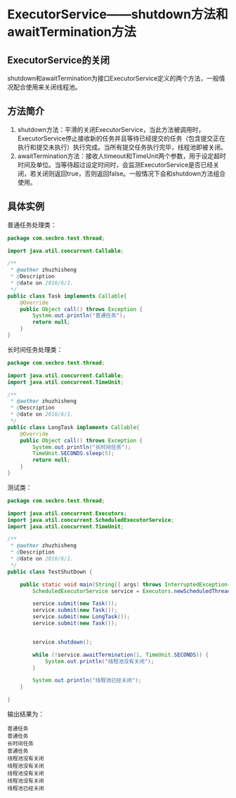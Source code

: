 # ExecutorService——shutdown方法和awaitTermination方法

## ExecutorService的关闭

shutdown和awaitTermination为接口ExecutorService定义的两个方法，一般情况配合使用来关闭线程池。

## 方法简介

1. shutdown方法：平滑的关闭ExecutorService，当此方法被调用时，ExecutorService停止接收新的任务并且等待已经提交的任务（包含提交正在执行和提交未执行）执行完成。当所有提交任务执行完毕，线程池即被关闭。
2. awaitTermination方法：接收人timeout和TimeUnit两个参数，用于设定超时时间及单位。当等待超过设定时间时，会监测ExecutorService是否已经关闭，若关闭则返回true，否则返回false。一般情况下会和shutdown方法组合使用。

## 具体实例

普通任务处理类：

```java
package com.secbro.test.thread;

import java.util.concurrent.Callable;

/**
 * @author zhuzhisheng
 * @Description
 * @date on 2016/6/1.
 */
public class Task implements Callable{
    @Override
    public Object call() throws Exception {
        System.out.println("普通任务");
        return null;
    }
}
```

长时间任务处理类：

```java
package com.secbro.test.thread;

import java.util.concurrent.Callable;
import java.util.concurrent.TimeUnit;

/**
 * @author zhuzhisheng
 * @Description
 * @date on 2016/6/1.
 */
public class LongTask implements Callable{
    @Override
    public Object call() throws Exception {
        System.out.println("长时间任务");
        TimeUnit.SECONDS.sleep(5);
        return null;
    }
}
```

测试类：

```java
package com.secbro.test.thread;

import java.util.concurrent.Executors;
import java.util.concurrent.ScheduledExecutorService;
import java.util.concurrent.TimeUnit;

/**
 * @author zhuzhisheng
 * @Description
 * @date on 2016/6/1.
 */
public class TestShutDown {

    public static void main(String[] args) throws InterruptedException{
        ScheduledExecutorService service = Executors.newScheduledThreadPool(4);

        service.submit(new Task());
        service.submit(new Task());
        service.submit(new LongTask());
        service.submit(new Task());


        service.shutdown();

        while (!service.awaitTermination(1, TimeUnit.SECONDS)) {
            System.out.println("线程池没有关闭");
        }

        System.out.println("线程池已经关闭");
    }

}
```

输出结果为：

```
普通任务
普通任务
长时间任务
普通任务
线程池没有关闭
线程池没有关闭
线程池没有关闭
线程池没有关闭
线程池已经关闭
```

